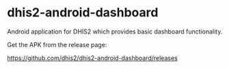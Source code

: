 # dhis2-android-dashboard
Android application for DHIS2 which provides basic dashboard functionality. 

Get the APK from the release page:

https://github.com/dhis2/dhis2-android-dashboard/releases

